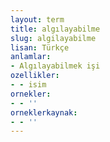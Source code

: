 ```yaml
---
layout: term
title: algılayabilme
slug: algilayabilme
lisan: Türkçe
anlamlar:
- Algılayabilmek işi
ozellikler:
- - isim
ornekler:
- - ''
orneklerkaynak:
- - ''
---
```


